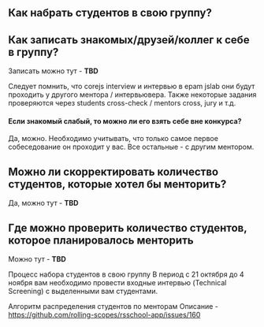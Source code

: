 ## Как набрать студентов в свою группу?

## Как записать знакомых/друзей/коллег к себе в группу?
Записать можно тут - **TBD**

Cледует помнить, что corejs interview и интервью в epam jslab они будут проходить у другого ментора / интервьювера.
Также некоторые задания проверяются через students cross-check / mentors cross, jury и т.д.

#### Если знакомый слабый, то можно ли его взять себе вне конкурса?
Да, можно. Необходимо учитывать, что только самое первое собеседование он проходит у вас. Все остальные - с другим ментором.

## Можно ли скорректировать количество студентов, которые хотел бы менторить?
Да, можно тут - **TBD**

## Где можно проверить количество студентов, которое планировалось менторить 
Можно тут - **TBD**

Процесс набора студентов в свою группу
В период с 21 октября до 4 ноября вам необходимо провести входные интервью (Technical Screening) с выделенными вам студентами. 

Алгоритм распределения студентов по менторам
Описание - https://github.com/rolling-scopes/rsschool-app/issues/160
